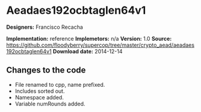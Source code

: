 # Aeadaes192ocbtaglen64v1

**Designers:** Francisco Recacha

**Implementation:** reference
**Implemetors:** n/a
**Version:** 1.0
**Source:** https://github.com/floodyberry/supercop/tree/master/crypto_aead/aeadaes192ocbtaglen64v1
**Download date:** 2014-12-14

## Changes to the code

* File renamed to cpp, name prefixed.
* Includes sorted out.
* Namespace added.
* Variable numRounds added.
